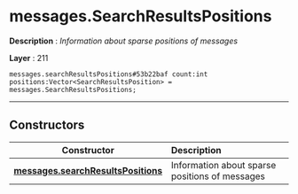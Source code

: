 # messages.SearchResultsPositions

**Description** : *Information about sparse positions of messages*

**Layer** : 211

```tl
messages.searchResultsPositions#53b22baf count:int positions:Vector<SearchResultsPosition> = messages.SearchResultsPositions;
```

---

## Constructors

| Constructor | Description |
| :---: | :--- |
| [**messages.searchResultsPositions**](constructor/messages.searchResultsPositions) | Information about sparse positions of messages |